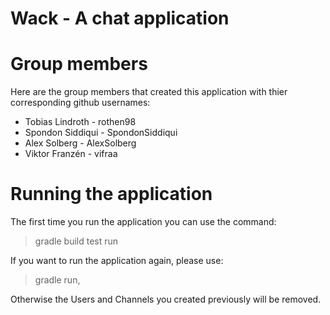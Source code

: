 # Wack - A chat application

# Group members

Here are the group members that created this application with thier corresponding github usernames:

* Tobias Lindroth - rothen98
* Spondon Siddiqui - SpondonSiddiqui
* Alex Solberg - AlexSolberg
* Viktor Franzén - vifraa

# Running the application

The first time you run the application you can use the command:
> gradle build test run

If you want to run the application again, please use: 
> gradle run,

Otherwise the Users and Channels you created previously will be removed.

